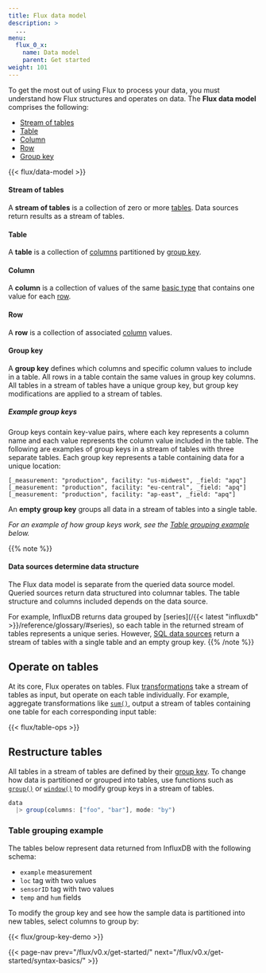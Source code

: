 ```yaml
---
title: Flux data model
description: >
  ...
menu:
  flux_0_x:
    name: Data model
    parent: Get started
weight: 101
---
```


To get the most out of using Flux to process your data, you must understand
how Flux structures and operates on data.
The **Flux data model** comprises the following:

- [Stream of tables](#stream-of-tables)
- [Table](#table)
- [Column](#column)
- [Row](#row)
- [Group key](#group-key) 

{{< flux/data-model >}}

#### Stream of tables
A **stream of tables** is a collection of zero or more [tables](#table).
Data sources return results as a stream of tables.

#### Table
A **table** is a collection of [columns](#column) partitioned by [group key](#group-key).

#### Column
A **column** is a collection of values of the same [basic type](#)
that contains one value for each [row](#row).

#### Row
A **row** is a collection of associated [column](#column) values.

#### Group key
A **group key** defines which columns and specific column values to include in a table.
All rows in a table contain the same values in group key columns.
All tables in a stream of tables have a unique group key, but group key
modifications are applied to a stream of tables.

##### Example group keys
Group keys contain key-value pairs, where each key represents a column name and
each value represents the column value included in the table.
The following are examples of group keys in a stream of tables with three separate tables.
Each group key represents a table containing data for a unique location:

```
[_measurement: "production", facility: "us-midwest", _field: "apq"]
[_measurement: "production", facility: "eu-central", _field: "apq"]
[_measurement: "production", facility: "ap-east", _field: "apq"]
```

An **empty group key** groups all data in a stream of tables into a single table.

_For an example of how group keys work, see the [Table grouping example](#table-grouping-example) below._

{{% note %}}
#### Data sources determine data structure
The Flux data model is separate from the queried data source model.
Queried sources return data structured into columnar tables.
The table structure and columns included depends on the data source. 

For example, InfluxDB returns data grouped by [series](/{{< latest "influxdb" >}}/reference/glossary/#series),
so each table in the returned stream of tables represents a unique series.
However, [SQL data sources](/flux/v0.x/stdlib/sql/from/) return a stream of tables
with a single table and an empty group key.
{{% /note %}}

## Operate on tables
At its core, Flux operates on tables.
Flux [transformations](/flux/v0.x/function-types/#transformations) take a stream
of tables as input, but operate on each table individually.
For example, aggregate transformations like [`sum()`](/flux/v0.x/stdlib/universe/sum/),
output a stream of tables containing one table for each corresponding input table:

{{< flux/table-ops >}}

## Restructure tables
All tables in a stream of tables are defined by their [group key](#group-key).
To change how data is partitioned or grouped into tables, use functions such as
[`group()`](/flux/v0.x/stdlib/universe/group/) or [`window()`](/flux/v0.x/stdlib/universe/window/)
to modify group keys in a stream of tables.

```js
data
  |> group(columns: ["foo", "bar"], mode: "by")
```

### Table grouping example
The tables below represent data returned from InfluxDB with the following schema:

- `example` measurement
- `loc` tag with two values
- `sensorID` tag with two values
- `temp` and `hum` fields

To modify the group key and see how the sample data is partitioned into new tables,
select columns to group by:

{{< flux/group-key-demo >}}

{{< page-nav prev="/flux/v0.x/get-started/" next="/flux/v0.x/get-started/syntax-basics/" >}}
